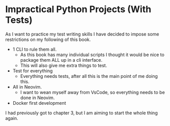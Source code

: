 # Impractical Python Projects (With Tests)

As I want to practice my test writing skills I have decided to impose some restrictions on my following of this book.

- 1 CLI to rule them all.
    - As this book has many individual scripts I thought it would be nice to package them ALL up in a cli interface.
    - This will also give me extra things to test.
- Test for everything
    - Everything needs tests, after all this is the main point of me doing this.
- All in Neovim.
    - I want to wean myself away from VsCode, so everything needs to be done in Neovim.
- Docker first development

I had previously got to chapter 3, but I am aiming to start the whole thing again.
